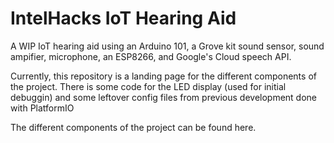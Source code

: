 # IntelHacks IoT Hearing Aid
A WIP IoT hearing aid using an Arduino 101, a Grove kit sound sensor, sound ampifier, microphone, an ESP8266, and Google's Cloud speech API. 


Currently, this repository is a landing page for the different components of the project. There is some code for the LED display (used for initial debuggin) and some leftover config files from previous development done with PlatformIO

The different components of the project can be found here. 
